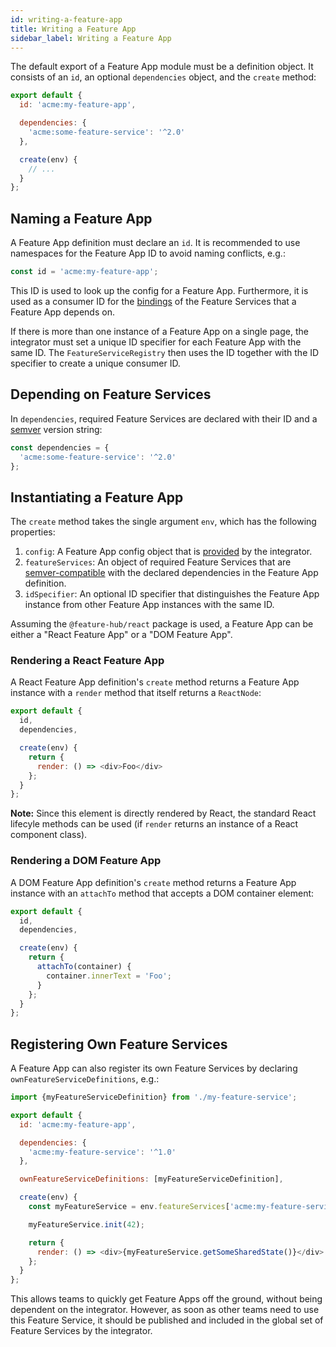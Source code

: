 ```yaml
---
id: writing-a-feature-app
title: Writing a Feature App
sidebar_label: Writing a Feature App
---
```


The default export of a Feature App module must be a definition object. It
consists of an `id`, an optional `dependencies` object, and the `create` method:

```js
export default {
  id: 'acme:my-feature-app',

  dependencies: {
    'acme:some-feature-service': '^2.0'
  },

  create(env) {
    // ...
  }
};
```

## Naming a Feature App

A Feature App definition must declare an `id`. It is recommended to use
namespaces for the Feature App ID to avoid naming conflicts, e.g.:

```js
const id = 'acme:my-feature-app';
```

This ID is used to look up the config for a Feature App. Furthermore, it is used
as a consumer ID for the [bindings][providing-consumer-specific-state] of the
Feature Services that a Feature App depends on.

If there is more than one instance of a Feature App on a single page, the
integrator must set a unique ID specifier for each Feature App with the same ID.
The `FeatureServiceRegistry` then uses the ID together with the ID specifier to
create a unique consumer ID.

## Depending on Feature Services

In `dependencies`, required Feature Services are declared with their ID and a
[semver][semver] version string:

```js
const dependencies = {
  'acme:some-feature-service': '^2.0'
};
```

## Instantiating a Feature App

The `create` method takes the single argument `env`, which has the following
properties:

1.  `config`: A Feature App config object that is
    [provided][providing-config-objects] by the integrator.
1.  `featureServices`: An object of required Feature Services that are
    [semver-compatible][semver] with the declared dependencies in the Feature
    App definition.
1.  `idSpecifier`: An optional ID specifier that distinguishes the Feature App
    instance from other Feature App instances with the same ID.

Assuming the `@feature-hub/react` package is used, a Feature App can be either a
"React Feature App" or a "DOM Feature App".

### Rendering a React Feature App

A React Feature App definition's `create` method returns a Feature App instance
with a `render` method that itself returns a `ReactNode`:

```js
export default {
  id,
  dependencies,

  create(env) {
    return {
      render: () => <div>Foo</div>
    };
  }
};
```

**Note:** Since this element is directly rendered by React, the standard React
lifecyle methods can be used (if `render` returns an instance of a React
component class).

### Rendering a DOM Feature App

A DOM Feature App definition's `create` method returns a Feature App instance
with an `attachTo` method that accepts a DOM container element:

```js
export default {
  id,
  dependencies,

  create(env) {
    return {
      attachTo(container) {
        container.innerText = 'Foo';
      }
    };
  }
};
```

## Registering Own Feature Services

A Feature App can also register its own Feature Services by declaring
`ownFeatureServiceDefinitions`, e.g.:

```js
import {myFeatureServiceDefinition} from './my-feature-service';
```

```js
export default {
  id: 'acme:my-feature-app',

  dependencies: {
    'acme:my-feature-service': '^1.0'
  },

  ownFeatureServiceDefinitions: [myFeatureServiceDefinition],

  create(env) {
    const myFeatureService = env.featureServices['acme:my-feature-service'];

    myFeatureService.init(42);

    return {
      render: () => <div>{myFeatureService.getSomeSharedState()}</div>
    };
  }
};
```

This allows teams to quickly get Feature Apps off the ground, without being
dependent on the integrator. However, as soon as other teams need to use this
Feature Service, it should be published and included in the global set of
Feature Services by the integrator.

[providing-config-objects]:
  /docs/guides/integrating-the-feature-hub#providing-config-objects
[providing-consumer-specific-state]:
  /docs/guides/writing-a-feature-service#providing-consumer-specific-state
[semver]: https://semver.org
